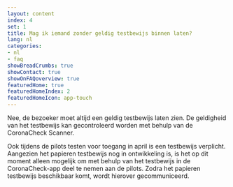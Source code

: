 ```yaml
---
layout: content
index: 4
set: 1
title: Mag ik iemand zonder geldig testbewijs binnen laten? 
lang: nl
categories:
- nl
- faq
showBreadCrumbs: true
showContact: true
showOnFAQoverview: true
featuredHome: true
featuredHomeIndex: 2
featuredHomeIcon: app-touch
---
```

Nee, de bezoeker moet altijd een geldig testbewijs laten zien. De geldigheid van het testbewijs kan gecontroleerd worden met behulp van de CoronaCheck Scanner.

Ook tijdens de pilots testen voor toegang in april is een testbewijs verplicht. Aangezien het papieren testbewijs nog in ontwikkeling is, is het op dit moment alleen mogelijk om met behulp van het testbewijs in de CoronaCheck-app deel te nemen aan de pilots. Zodra het papieren testbewijs beschikbaar komt, wordt hierover gecommuniceerd. 
